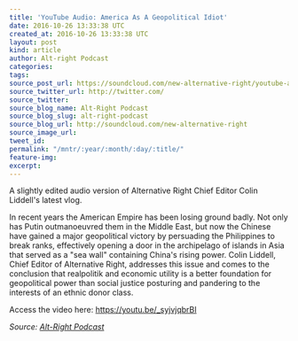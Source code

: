 ```yaml
---
title: 'YouTube Audio: America As A Geopolitical Idiot'
date: 2016-10-26 13:33:38 UTC
created_at: 2016-10-26 13:33:38 UTC
layout: post
kind: article
author: Alt-right Podcast
categories: 
tags: 
source_post_url: https://soundcloud.com/new-alternative-right/youtube-audio-america-as-a-geopolitical-idiot
source_twitter_url: http://twitter.com/
source_twitter: 
source_blog_name: Alt-Right Podcast
source_blog_slug: alt-right-podcast
source_blog_url: http://soundcloud.com/new-alternative-right
source_image_url: 
tweet_id: 
permalink: "/mntr/:year/:month/:day/:title/"
feature-img: 
excerpt: 
---
```

A slightly edited audio version of Alternative Right Chief Editor Colin Liddell's latest vlog.  

In recent years the American Empire has been losing ground badly. Not only has Putin outmanoeuvred them in the Middle East, but now the Chinese have gained a major geopolitical victory by persuading the Philippines to break ranks, effectively opening a door in the archipelago of islands in Asia that served as a "sea wall" containing China's rising power. Colin Liddell, Chief Editor of Alternative Right, addresses this issue and comes to the conclusion that realpolitik and economic utility is a better foundation for geopolitical power than social justice posturing and pandering to the interests of an ethnic donor class.

Access the video here: https://youtu.be/_syjvjqbrBI<div class="">
    <i>Source: <a href="http://soundcloud.com/new-alternative-right">Alt-Right Podcast</a></i>
</div>

